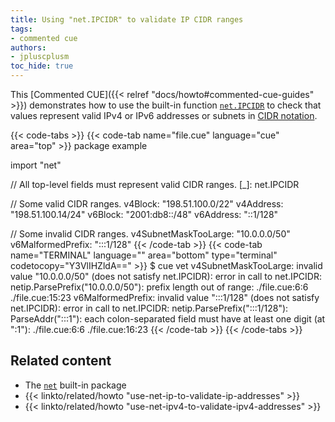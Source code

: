 ```yaml
---
title: Using "net.IPCIDR" to validate IP CIDR ranges
tags:
- commented cue
authors:
- jpluscplusm
toc_hide: true
---
```


This [Commented CUE]({{< relref "docs/howto#commented-cue-guides" >}})
demonstrates how to use the built-in function
[`net.IPCIDR`](https://pkg.go.dev/cuelang.org/go/pkg/net#IPCIDR)
to check that values represent valid IPv4 or IPv6 addresses or subnets in
[CIDR notation](https://en.wikipedia.org/wiki/Classless_Inter-Domain_Routing#CIDR_notation).

{{< code-tabs >}}
{{< code-tab name="file.cue" language="cue" area="top" >}}
package example

import "net"

// All top-level fields must represent valid CIDR ranges.
[_]: net.IPCIDR

// Some valid CIDR ranges.
v4Block:   "198.51.100.0/22"
v4Address: "198.51.100.14/24"
v6Block:   "2001:db8::/48"
v6Address: "::1/128"

// Some invalid CIDR ranges.
v4SubnetMaskTooLarge: "10.0.0.0/50"
v6MalformedPrefix:    ":::1/128"
{{< /code-tab >}}
{{< code-tab name="TERMINAL" language="" area="bottom" type="terminal" codetocopy="Y3VlIHZldA==" >}}
$ cue vet
v4SubnetMaskTooLarge: invalid value "10.0.0.0/50" (does not satisfy net.IPCIDR): error in call to net.IPCIDR: netip.ParsePrefix("10.0.0.0/50"): prefix length out of range:
    ./file.cue:6:6
    ./file.cue:15:23
v6MalformedPrefix: invalid value ":::1/128" (does not satisfy net.IPCIDR): error in call to net.IPCIDR: netip.ParsePrefix(":::1/128"): ParseAddr(":::1"): each colon-separated field must have at least one digit (at ":1"):
    ./file.cue:6:6
    ./file.cue:16:23
{{< /code-tab >}}
{{< /code-tabs >}}

## Related content

- The [`net`](https://pkg.go.dev/cuelang.org/go/pkg/net) built-in package
- {{< linkto/related/howto "use-net-ip-to-validate-ip-addresses" >}}
- {{< linkto/related/howto "use-net-ipv4-to-validate-ipv4-addresses" >}}
